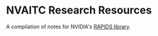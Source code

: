 # NVAITC Research Resources
A compilation of notes for NVIDIA's [RAPIDS library](https://rapids.ai/).
